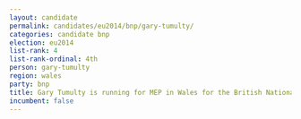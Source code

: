 ```yaml
---
layout: candidate
permalink: candidates/eu2014/bnp/gary-tumulty/
categories: candidate bnp
election: eu2014
list-rank: 4
list-rank-ordinal: 4th
person: gary-tumulty
region: wales
party: bnp
title: Gary Tumulty is running for MEP in Wales for the British National Party
incumbent: false
---
```

